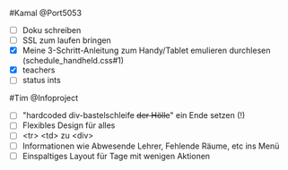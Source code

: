 #Kamal
@Port5053
- [ ] Doku schreiben
- [ ] SSL zum laufen bringen
- [x] Meine 3-Schritt-Anleitung zum Handy/Tablet emulieren durchlesen (schedule_handheld.css#1)
- [x] teachers
- [ ] status ints

#Tim
@Infoproject
 - [ ] "hardcoded div-bastelschleife ~~der Hölle~~" ein Ende setzen (!)
 - [ ] Flexibles Design für alles
 - [ ] &lt;tr&gt; &lt;td&gt; zu &lt;div&gt;
 - [ ] Informationen wie Abwesende Lehrer, Fehlende Räume, etc ins Menü
 - [ ] Einspaltiges Layout für Tage mit wenigen Aktionen
